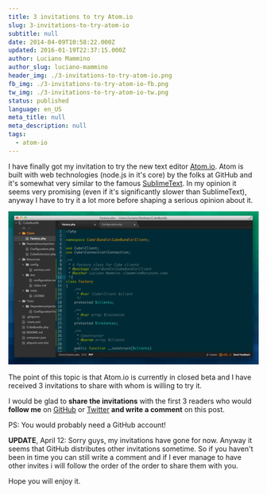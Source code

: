 ```yaml
---
title: 3 invitations to try Atom.io
slug: 3-invitations-to-try-atom-io
subtitle: null
date: 2014-04-09T10:58:22.000Z
updated: 2016-01-19T22:37:15.000Z
author: Luciano Mammino
author_slug: luciano-mammino
header_img: ./3-invitations-to-try-atom-io.png
fb_img: ./3-invitations-to-try-atom-io-fb.png
tw_img: ./3-invitations-to-try-atom-io-tw.png
status: published
language: en_US
meta_title: null
meta_description: null
tags:
  - atom-io
---
```


I have finally got my invitation to try the new text editor [Atom.io](https://atom.io). Atom is built with web technologies (node.js in it's core) by the folks at GitHub and it's somewhat very similar to the famous [SublimeText](http://www.sublimetext.com/).
In my opinion it seems very promising (even if it's significantly slower than SublimeText), anyway I have to try it a lot more before shaping a serious opinion about it.

![Atom.io screenshoot](./Schermata-2014-04-09-alle-12-55-17.png)

The point of this topic is that Atom.io is currently in closed beta and I have received 3 invitations to share with whom is willing to try it.

I would be glad to **share the invitations** with the first 3 readers who would **follow me** on [GitHub](https://github.com/lmammino) or [Twitter](https://twitter.com/loige) **and write a comment** on this post.

PS: You would probably need a GitHub account!

**UPDATE**, April 12:
Sorry guys, my invitations have gone for now.
Anyway it seems that GitHub distributes other invitations sometime. So if you haven't been in time you can still write a comment and if I ever manage to have other invites i will follow the order of the order to share them with you.

Hope you will enjoy it.

